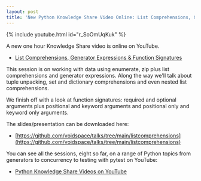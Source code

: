 ```yaml
---
layout: post
title: 'New Python Knowledge Share Video Online: List Comprehensions, Generator Expressions & Function Signatures'
---
```


{% include youtube.html id="r_SoOmUqKuk" %}

A new one hour Knowledge Share video is online on YouTube.

* [List Comprehensions, Generator Expressions & Function Signatures](https://www.youtube.com/watch?v=r_SoOmUqKuk&t=360s)

This session is on working with data using enumerate, zip plus list comprehensions and generator expressions. Along the way we'll talk about tuple unpacking, set and dictionary comprehensions and even nested list comprehensions.

We finish off with a look at function signatures: required and optional arguments plus positional and keyword arguments and positional only and keyword only arguments.

The slides/presentation can be downloaded here:

* [https://github.com/voidspace/talks/tree/main/listcomprehensions](https://github.com/voidspace/talks/tree/main/listcomprehensions)

You can see all the sessions, eight so far, on a range of Python topics from generators to concurrency to testing with pytest on YouTube:

* [Python Knowledge Share Videos on YouTube](/python-knowledge-share-videos/)
